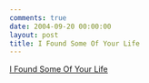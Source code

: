 ```yaml
---
comments: true
date: 2004-09-20 00:00:00
layout: post
title: I Found Some Of Your Life
---
```


[ I Found Some Of Your Life](http://ifoundsomeofyourlife.blogspot.com/2004/07/introduction_26.html)
